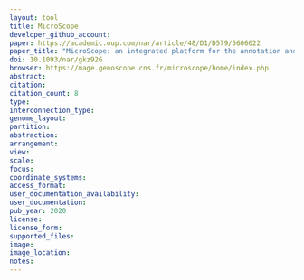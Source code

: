 ```yaml
---
layout: tool 
title: MicroScope
developer_github_account: 
paper: https://academic.oup.com/nar/article/48/D1/D579/5606622
paper_title: "MicroScope: an integrated platform for the annotation and exploration of microbial gene functions through genomic, pangenomic and metabolic comparative analysis"
doi: 10.1093/nar/gkz926
browser: https://mage.genoscope.cns.fr/microscope/home/index.php
abstract: 
citation: 
citation_count: 8
type: 
interconnection_type: 
genome_layout: 
partition: 
abstraction: 
arrangement: 
view: 
scale: 
focus: 
coordinate_systems: 
access_format: 
user_documentation_availability: 
user_documentation: 
pub_year: 2020
license: 
license_form: 
supported_files: 
image: 
image_location: 
notes: 
---
```


